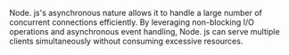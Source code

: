  Node. js's asynchronous nature allows it to handle a large number of concurrent connections efficiently. By leveraging non-blocking I/O operations and asynchronous event handling, Node. js can serve multiple clients simultaneously without consuming excessive resources.